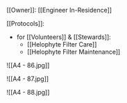 [[Owner]]: [[Engineer In-Residence]]

[[Protocols]]:
- for [[Volunteers]] & [[Stewards]]:
	- [[Helophyte Filter Care]]
	- [[Helophyte Filter Maintenance]]

![[A4 - 86.jpg]]

![[A4 - 87.jpg]]

![[A4 - 88.jpg]]